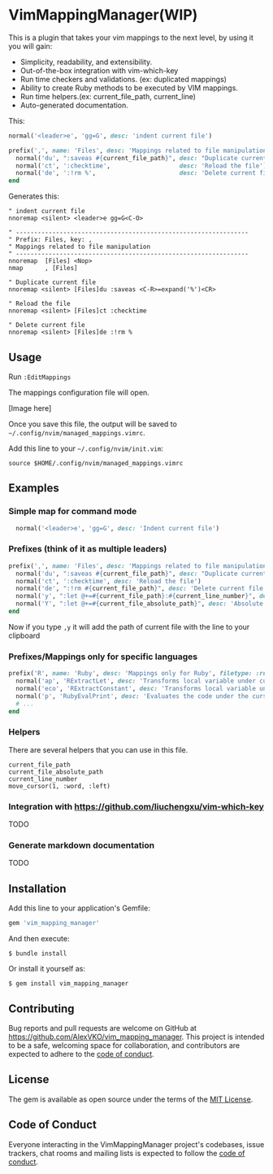 # VimMappingManager(WIP)

This is a plugin that takes your vim mappings to the next level, by using it you will gain:

- Simplicity, readability, and extensibility.
- Out-of-the-box integration with vim-which-key
- Run time checkers and validations. (ex: duplicated mappings)
- Ability to create Ruby methods to be executed by VIM mappings.
- Run time helpers.(ex: current_file_path, current_line)
- Auto-generated documentation.

This:
```ruby
normal('<leader>e', 'gg=G', desc: 'indent current file')

prefix(',', name: 'Files', desc: 'Mappings related to file manipulation') do
  normal('du', ":saveas #{current_file_path}", desc: "Duplicate current file")
  normal('ct', ':checktime',                   desc: 'Reload the file')
  normal('de', ':!rm %',                       desc: 'Delete current file')
end
```

Generates this:
```
" indent current file
nnoremap <silent> <leader>e gg=G<C-O>

" ----------------------------------------------------------------
" Prefix: Files, key: ,
" Mappings related to file manipulation
" ----------------------------------------------------------------
nnoremap  [Files] <Nop>
nmap      , [Files]

" Duplicate current file
nnoremap <silent> [Files]du :saveas <C-R>=expand('%')<CR>

" Reload the file
nnoremap <silent> [Files]ct :checktime

" Delete current file
nnoremap <silent> [Files]de :!rm %
```
## Usage

Run `:EditMappings`

The mappings configuration file will open.

[Image here]

Once you save this file, the output will be saved to `~/.config/nvim/managed_mappings.vimrc`.

Add this line to your `~/.config/nvim/init.vim`:

```
source $HOME/.config/nvim/managed_mappings.vimrc
```

## Examples

### Simple map for command mode
```ruby
  normal('<leader>e', 'gg=G', desc: 'Indent current file')
```

### Prefixes (think of it as multiple leaders)
```ruby
prefix(',', name: 'Files', desc: 'Mappings related to file manipulation') do
  normal('du', ":saveas #{current_file_path}", desc: "Duplicate current file")
  normal('ct', ':checktime', desc: 'Reload the file')
  normal('de', ":!rm #{current_file_path}", desc: 'Delete current file')
  normal('y', ":let @+=#{current_file_path}:#{current_line_number}", desc: 'Relative path copied to clipboard.')
  normal('Y', ":let @+=#{current_file_absolute_path}", desc: 'Absolute path copied to clipboard.')
end
```

Now if you type `,y` it will add the path of current file with the line to your clipboard

### Prefixes/Mappings only for specific languages

```ruby
prefix('R', name: 'Ruby', desc: 'Mappings only for Ruby', filetype: :ruby) do
  normal('ap', 'RExtractLet', desc: 'Transforms local variable under cursor to let')
  normal('eco', 'RExtractConstant', desc: 'Transforms local variable under cursor to constant')
  normal('p', 'RubyEvalPrint', desc: 'Evaluates the code under the cursor and print inline')
  # ...
end
```

### Helpers
There are several helpers that you can use in this file.
```
current_file_path
current_file_absolute_path
current_line_number
move_cursor(1, :word, :left)

```

### Integration with https://github.com/liuchengxu/vim-which-key
TODO

### Generate markdown documentation
TODO

## Installation

Add this line to your application's Gemfile:

```ruby
gem 'vim_mapping_manager'
```

And then execute:

    $ bundle install

Or install it yourself as:

    $ gem install vim_mapping_manager

## Contributing

Bug reports and pull requests are welcome on GitHub at https://github.com/AlexVKO/vim_mapping_manager. This project is intended to be a safe, welcoming space for collaboration, and contributors are expected to adhere to the [code of conduct](https://github.com/AlexVKO/vim_mapping_manager/blob/master/CODE_OF_CONDUCT.md).


## License

The gem is available as open source under the terms of the [MIT License](https://opensource.org/licenses/MIT).

## Code of Conduct

Everyone interacting in the VimMappingManager project's codebases, issue trackers, chat rooms and mailing lists is expected to follow the [code of conduct](https://github.com/AlexVKO/vim_mapping_manager/blob/master/CODE_OF_CONDUCT.md).
